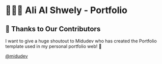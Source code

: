 # 👨🏻‍💻 Ali Al Shwely - Portfolio

## 🙌 Thanks to Our Contributors

I want to give a huge shoutout to Midudev who has created the Portfolio template used in my personal portfolio web! 🎉

[@midudev](https://github.com/midudev/porfolio.dev)


